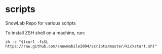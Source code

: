 # scripts
SnowLab Repo for various scripts

To install ZSH shell on a machine, run:

```sh -c "$(curl -fsSL https://raw.github.com/snowmobile2004/scripts/master/kickstart.sh)"```

